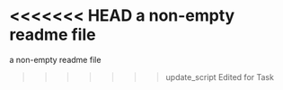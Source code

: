<<<<<<< HEAD
a non-empty readme file
=======
a non-empty readme file 
>>>>>>> update_script
Edited for Task
